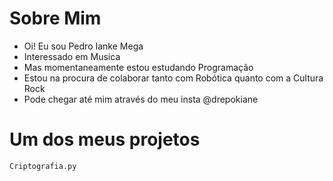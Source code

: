 # Sobre Mim

- Oi! Eu sou Pedro Ianke Mega
- Interessado em Musica
- Mas momentaneamente estou estudando Programação 
- Estou na procura de colaborar tanto com Robótica quanto com a Cultura Rock
- Pode chegar até mim através do meu insta @drepokiane

# Um dos meus projetos

`Criptografia.py`
